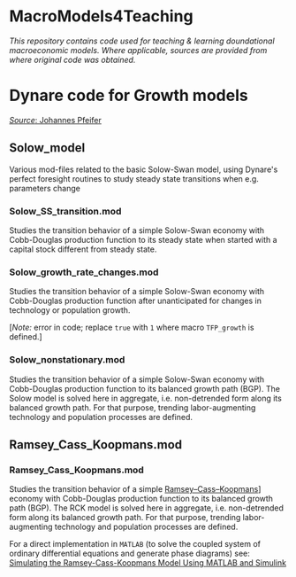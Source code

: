 # MacroModels4Teaching
 
*This repository contains code used for teaching & learning doundational macroeconomic models. Where applicable, sources are provided from where original code was obtained.*

# Dynare code for Growth models 
[*Source*: Johannes Pfeifer](https://github.com/JohannesPfeifer/DSGE_mod)

## Solow_model

Various mod-files related to the basic Solow-Swan model, using Dynare's perfect
foresight routines to study steady state transitions when e.g. parameters change

### Solow_SS_transition.mod 
Studies the transition behavior of a simple Solow-Swan economy with Cobb-Douglas 
production function to its steady state when started with a capital stock different
from steady state.

### Solow_growth_rate_changes.mod 
Studies the transition behavior of a simple Solow-Swan economy with Cobb-Douglas production 
function after unanticipated for changes in technology or population growth.

[*Note:* error in code; replace `true` with `1` where macro `TFP_growth` is defined.]

### Solow_nonstationary.mod 
Studies the transition behavior of a simple Solow-Swan economy with Cobb-Douglas production function to its balanced growth path (BGP). The Solow model is solved here in aggregate, i.e. non-detrended form along its balanced growth path. For that purpose, trending labor-augmenting technology and population processes are defined.

## Ramsey_Cass_Koopmans.mod

### Ramsey_Cass_Koopmans.mod 
Studies the transition behavior of a simple [Ramsey–Cass–Koopmans](https://en.wikipedia.org/wiki/Ramsey%E2%80%93Cass%E2%80%93Koopmans_model)] economy with Cobb-Douglas production function to its balanced growth path (BGP). The RCK model is solved here in aggregate,  i.e. non-detrended form along its balanced growth path. For that purpose, trending labor-augmenting technology and population processes are defined.

For a direct implementation in `MATLAB` (to solve the coupled system of ordinary differential equations and generate phase diagrams) see: [Simulating the Ramsey-Cass-Koopmans Model Using MATLAB and Simulink](https://www.mathworks.com/company/technical-articles/simulating-the-ramsey-cass-koopmans-model-using-matlab-and-simulink.html)
